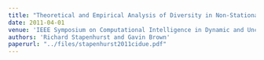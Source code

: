 ```yaml
---
title: "Theoretical and Empirical Analysis of Diversity in Non-Stationary Learning"
date: 2011-04-01
venue: 'IEEE Symposium on Computational Intelligence in Dynamic and Uncertain Environments. France, April'
authors: 'Richard Stapenhurst and Gavin Brown'
paperurl: "../files/stapenhurst2011cidue.pdf"
---
```

